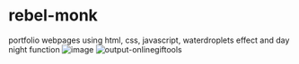# rebel-monk
portfolio webpages using html, css, javascript, waterdroplets effect and day night function
![image](https://github.com/IPSCODER/rebel-monk/assets/88920922/534ff90d-7a9c-47b0-bd36-db726d4f08a1)
![output-onlinegiftools](https://github.com/IPSCODER/rebel-monk/assets/88920922/a6589d83-56c7-4ed5-b07d-407c77e95a2b)
